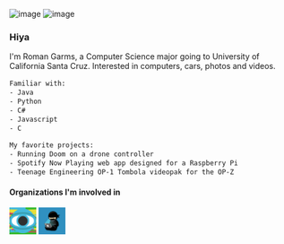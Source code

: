 ![image](Banner.png)
![image](Banner2.png)

### Hiya

I'm Roman Garms, a Computer Science major going to University of California Santa Cruz. Interested in computers, cars, photos and videos.

```
Familiar with:
- Java
- Python
- C#
- Javascript
- C
```

```
My favorite projects:
- Running Doom on a drone controller
- Spotify Now Playing web app designed for a Raspberry Pi
- Teenage Engineering OP-1 Tombola videopak for the OP-Z
```
#### Organizations I'm involved in
[<img src="VideolabCreators.png" width="48">](https://github.com/Videolab-Creators-Group)
[<img src="CodeNinjas.png" width="48">](https://github.com/CNSeattle)
